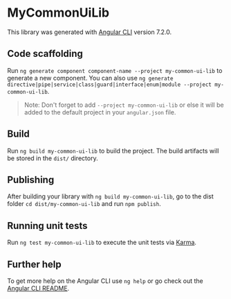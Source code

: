 # MyCommonUiLib

This library was generated with [Angular CLI](https://github.com/angular/angular-cli) version 7.2.0.

## Code scaffolding

Run `ng generate component component-name --project my-common-ui-lib` to generate a new component. You can also use `ng generate directive|pipe|service|class|guard|interface|enum|module --project my-common-ui-lib`.
> Note: Don't forget to add `--project my-common-ui-lib` or else it will be added to the default project in your `angular.json` file. 

## Build

Run `ng build my-common-ui-lib` to build the project. The build artifacts will be stored in the `dist/` directory.

## Publishing

After building your library with `ng build my-common-ui-lib`, go to the dist folder `cd dist/my-common-ui-lib` and run `npm publish`.

## Running unit tests

Run `ng test my-common-ui-lib` to execute the unit tests via [Karma](https://karma-runner.github.io).

## Further help

To get more help on the Angular CLI use `ng help` or go check out the [Angular CLI README](https://github.com/angular/angular-cli/blob/master/README.md).
